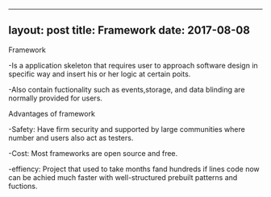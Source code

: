 
---
layout: post
title: Framework
date: 2017-08-08
---

Framework

-Is a application skeleton that requires  user to approach software design in specific way and insert his or her logic at certain poits.

-Also contain fuctionality  such as events,storage, and data blinding  are  normally provided for users.

Advantages of framework

-Safety: Have firm security  and supported  by large  communities  where number and users  also act as testers.

-Cost: Most frameworks are open source and free.

-effiency: Project  that used to take months fand hundreds if lines code now can be achied  much faster with well-structured prebuilt patterns and fuctions.
